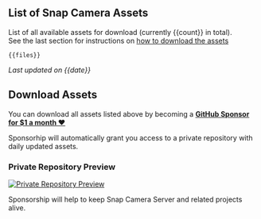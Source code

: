 ## List of Snap Camera Assets
List of all available assets for download (currently {{count}} in total).  
See the last section for instructions on [how to download the assets](#download-assets)

```text
{{files}}
```

_Last updated on {{date}}_

## Download Assets
You can download all assets listed above by becoming a **[GitHub Sponsor for $1 a month ❤️](https://github.com/sponsors/ptrumpis/sponsorships?pay_prorated=false&sponsor=ptrumpis&tier_id=273583)**  

Sponsorhip will automatically grant you access to a private repository with daily updated assets.

### Private Repository Preview
[![Private Repository Preview](https://github.com/user-attachments/assets/22f94d8f-0adb-4f5e-8f33-67a5bc5e27f1)](https://github.com/sponsors/ptrumpis/sponsorships?pay_prorated=false&sponsor=ptrumpis&tier_id=273583)

Sponsorship will help to keep Snap Camera Server and related projects alive.